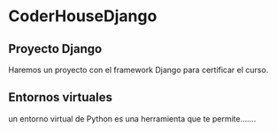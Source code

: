 # CoderHouseDjango

## Proyecto Django

Haremos un proyecto con el framework Django para certificar el curso.

## Entornos virtuales 

un entorno virtual de Python es una herramienta que te permite.......

